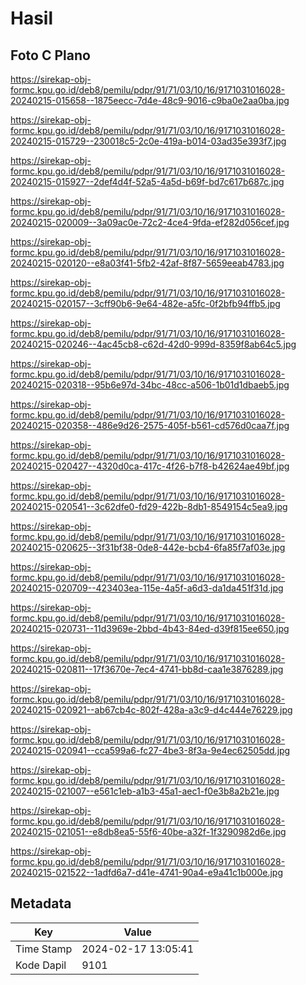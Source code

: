 # Hasil

## Foto C Plano

https://sirekap-obj-formc.kpu.go.id/deb8/pemilu/pdpr/91/71/03/10/16/9171031016028-20240215-015658--1875eecc-7d4e-48c9-9016-c9ba0e2aa0ba.jpg

https://sirekap-obj-formc.kpu.go.id/deb8/pemilu/pdpr/91/71/03/10/16/9171031016028-20240215-015729--230018c5-2c0e-419a-b014-03ad35e393f7.jpg

https://sirekap-obj-formc.kpu.go.id/deb8/pemilu/pdpr/91/71/03/10/16/9171031016028-20240215-015927--2def4d4f-52a5-4a5d-b69f-bd7c617b687c.jpg

https://sirekap-obj-formc.kpu.go.id/deb8/pemilu/pdpr/91/71/03/10/16/9171031016028-20240215-020009--3a09ac0e-72c2-4ce4-9fda-ef282d056cef.jpg

https://sirekap-obj-formc.kpu.go.id/deb8/pemilu/pdpr/91/71/03/10/16/9171031016028-20240215-020120--e8a03f41-5fb2-42af-8f87-5659eeab4783.jpg

https://sirekap-obj-formc.kpu.go.id/deb8/pemilu/pdpr/91/71/03/10/16/9171031016028-20240215-020157--3cff90b6-9e64-482e-a5fc-0f2bfb94ffb5.jpg

https://sirekap-obj-formc.kpu.go.id/deb8/pemilu/pdpr/91/71/03/10/16/9171031016028-20240215-020246--4ac45cb8-c62d-42d0-999d-8359f8ab64c5.jpg

https://sirekap-obj-formc.kpu.go.id/deb8/pemilu/pdpr/91/71/03/10/16/9171031016028-20240215-020318--95b6e97d-34bc-48cc-a506-1b01d1dbaeb5.jpg

https://sirekap-obj-formc.kpu.go.id/deb8/pemilu/pdpr/91/71/03/10/16/9171031016028-20240215-020358--486e9d26-2575-405f-b561-cd576d0caa7f.jpg

https://sirekap-obj-formc.kpu.go.id/deb8/pemilu/pdpr/91/71/03/10/16/9171031016028-20240215-020427--4320d0ca-417c-4f26-b7f8-b42624ae49bf.jpg

https://sirekap-obj-formc.kpu.go.id/deb8/pemilu/pdpr/91/71/03/10/16/9171031016028-20240215-020541--3c62dfe0-fd29-422b-8db1-8549154c5ea9.jpg

https://sirekap-obj-formc.kpu.go.id/deb8/pemilu/pdpr/91/71/03/10/16/9171031016028-20240215-020625--3f31bf38-0de8-442e-bcb4-6fa85f7af03e.jpg

https://sirekap-obj-formc.kpu.go.id/deb8/pemilu/pdpr/91/71/03/10/16/9171031016028-20240215-020709--423403ea-115e-4a5f-a6d3-da1da451f31d.jpg

https://sirekap-obj-formc.kpu.go.id/deb8/pemilu/pdpr/91/71/03/10/16/9171031016028-20240215-020731--11d3969e-2bbd-4b43-84ed-d39f815ee650.jpg

https://sirekap-obj-formc.kpu.go.id/deb8/pemilu/pdpr/91/71/03/10/16/9171031016028-20240215-020811--17f3670e-7ec4-4741-bb8d-caa1e3876289.jpg

https://sirekap-obj-formc.kpu.go.id/deb8/pemilu/pdpr/91/71/03/10/16/9171031016028-20240215-020921--ab67cb4c-802f-428a-a3c9-d4c444e76229.jpg

https://sirekap-obj-formc.kpu.go.id/deb8/pemilu/pdpr/91/71/03/10/16/9171031016028-20240215-020941--cca599a6-fc27-4be3-8f3a-9e4ec62505dd.jpg

https://sirekap-obj-formc.kpu.go.id/deb8/pemilu/pdpr/91/71/03/10/16/9171031016028-20240215-021007--e561c1eb-a1b3-45a1-aec1-f0e3b8a2b21e.jpg

https://sirekap-obj-formc.kpu.go.id/deb8/pemilu/pdpr/91/71/03/10/16/9171031016028-20240215-021051--e8db8ea5-55f6-40be-a32f-1f3290982d6e.jpg

https://sirekap-obj-formc.kpu.go.id/deb8/pemilu/pdpr/91/71/03/10/16/9171031016028-20240215-021522--1adfd6a7-d41e-4741-90a4-e9a41c1b000e.jpg


## Metadata

| Key        | Value               |
| ---------- | ------------------- |
| Time Stamp | 2024-02-17 13:05:41 |
| Kode Dapil | 9101                |



